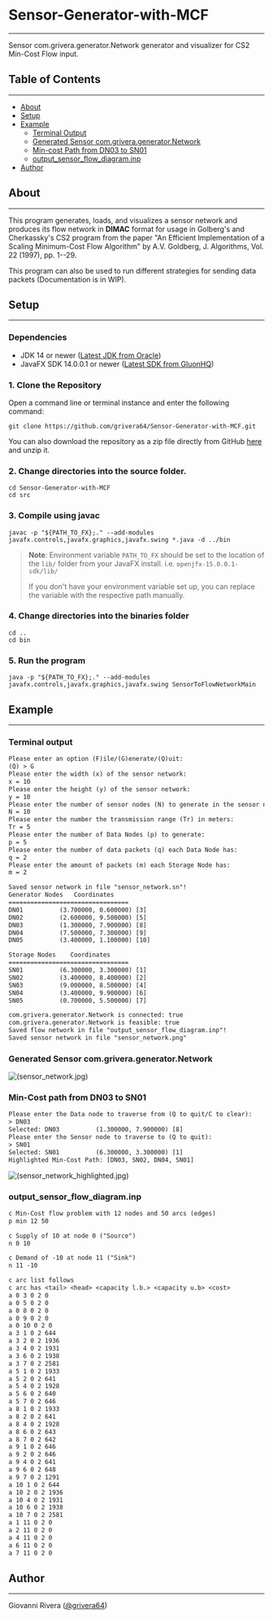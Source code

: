 # Sensor-Generator-with-MCF

---
Sensor com.grivera.generator.Network generator and visualizer for CS2 Min-Cost Flow input.

## Table of Contents

---
- [About](#about)
- [Setup](#setup)
- [Example](#example)
  - [Terminal Output](#terminal-output) 
  - [Generated Sensor com.grivera.generator.Network](#generated-sensor-network)
  - [Min-cost Path from DN03 to SN01](#min-cost-path-from-dn03-to-sn01)
  - [output_sensor_flow_diagram.inp](#outputsensorflowdiagraminp)
- [Author](#author)

## About

---
This program generates, loads, and visualizes a sensor network and produces its flow network in **DIMAC** format for usage in
Golberg's and Cherkassky's CS2 program from the paper "An Efficient Implementation of a Scaling Minimum-Cost Flow
Algorithm" by A.V. Goldberg, J. Algorithms, Vol. 22 (1997), pp. 1--29.

This program can also be used to run different strategies for sending data packets (Documentation is in WIP).

## Setup

---

### Dependencies

- JDK 14 or newer ([Latest JDK from Oracle](https://www.oracle.com/java/technologies/downloads/))
- JavaFX SDK 14.0.0.1 or newer ([Latest SDK from GluonHQ](https://openjfx.io/openjfx-docs/#introduction))

### 1. Clone the Repository

Open a command line or terminal instance and enter the following command:
```shell
git clone https://github.com/grivera64/Sensor-Generator-with-MCF.git
```

You can also download the repository as a zip file directly
from GitHub [here](https://github.com/grivera64/Sensor-Generator-with-MCF/archive/refs/heads/main.zip) and unzip it.

### 2. Change directories into the source folder.

```shell
cd Sensor-Generator-with-MCF
cd src
```

### 3. Compile using javac

```shell
javac -p "${PATH_TO_FX};." --add-modules javafx.controls,javafx.graphics,javafx.swing *.java -d ../bin
```

> **Note**: Environment variable `PATH_TO_FX` should be set to the location of the `lib/` folder from your JavaFX install. i.e. `openjfx-15.0.0.1-sdk/lib/`
> 
> If you don't have your environment variable set up, you can replace the variable with the respective path manually.

### 4. Change directories into the binaries folder

```shell
cd ..
cd bin
```

### 5. Run the program

```shell
java -p "${PATH_TO_FX};." --add-modules javafx.controls,javafx.graphics,javafx.swing SensorToFlowNetworkMain 
```

## Example

---
### Terminal output

```txt
Please enter an option (F)ile/(G)enerate/(Q)uit:
(Q) > G
Please enter the width (x) of the sensor network:
x = 10
Please enter the height (y) of the sensor network:
y = 10
Please enter the number of sensor nodes (N) to generate in the sensor network:
N = 10
Please enter the number the transmission range (Tr) in meters:
Tr = 5
Please enter the number of Data Nodes (p) to generate:
p = 5
Please enter the number of data packets (q) each Data Node has:
q = 2
Please enter the amount of packets (m) each Storage Node has:
m = 2

Saved sensor network in file "sensor_network.sn"!
Generator Nodes   Coordinates
=================================
DN01          (3.700000, 0.600000) [3]
DN02          (2.600000, 9.500000) [5]
DN03          (1.300000, 7.900000) [8]
DN04          (7.500000, 7.300000) [9]
DN05          (3.400000, 1.100000) [10]

Storage Nodes    Coordinates
=================================
SN01          (6.300000, 3.300000) [1]
SN02          (3.400000, 8.400000) [2]
SN03          (9.000000, 8.500000) [4]
SN04          (3.400000, 9.900000) [6]
SN05          (0.700000, 5.500000) [7]

com.grivera.generator.Network is connected: true
com.grivera.generator.Network is feasible: true
Saved flow network in file "output_sensor_flow_diagram.inp"!
Saved sensor network in file "sensor_network.png"
```

### Generated Sensor com.grivera.generator.Network

![(sensor_network.jpg)](res/sensor_network.jpg)

### Min-Cost path from DN03 to SN01

```txt
Please enter the Data node to traverse from (Q to quit/C to clear):
> DN03
Selected: DN03          (1.300000, 7.900000) [8]
Please enter the Sensor node to traverse to (Q to quit):
> SN01
Selected: SN01          (6.300000, 3.300000) [1]
Highlighted Min-Cost Path: [DN03, SN02, DN04, SN01]
```

![(sensor_network_highlighted.jpg)](res/sensor_network_highlighted.jpg)

### output_sensor_flow_diagram.inp

```txt
c Min-Cost flow problem with 12 nodes and 50 arcs (edges)
p min 12 50

c Supply of 10 at node 0 ("Source")
n 0 10

c Demand of -10 at node 11 ("Sink")
n 11 -10

c arc list follows
c arc has <tail> <head> <capacity l.b.> <capacity u.b> <cost>
a 0 3 0 2 0
a 0 5 0 2 0
a 0 8 0 2 0
a 0 9 0 2 0
a 0 10 0 2 0
a 3 1 0 2 644
a 3 2 0 2 1936
a 3 4 0 2 1931
a 3 6 0 2 1938
a 3 7 0 2 2581
a 5 1 0 2 1933
a 5 2 0 2 641
a 5 4 0 2 1928
a 5 6 0 2 640
a 5 7 0 2 646
a 8 1 0 2 1933
a 8 2 0 2 641
a 8 4 0 2 1928
a 8 6 0 2 643
a 8 7 0 2 642
a 9 1 0 2 646
a 9 2 0 2 646
a 9 4 0 2 641
a 9 6 0 2 648
a 9 7 0 2 1291
a 10 1 0 2 644
a 10 2 0 2 1936
a 10 4 0 2 1931
a 10 6 0 2 1938
a 10 7 0 2 2581
a 1 11 0 2 0
a 2 11 0 2 0
a 4 11 0 2 0
a 6 11 0 2 0
a 7 11 0 2 0

```

## Author

---
Giovanni Rivera ([@grivera64](https://github.com/grivera64))
